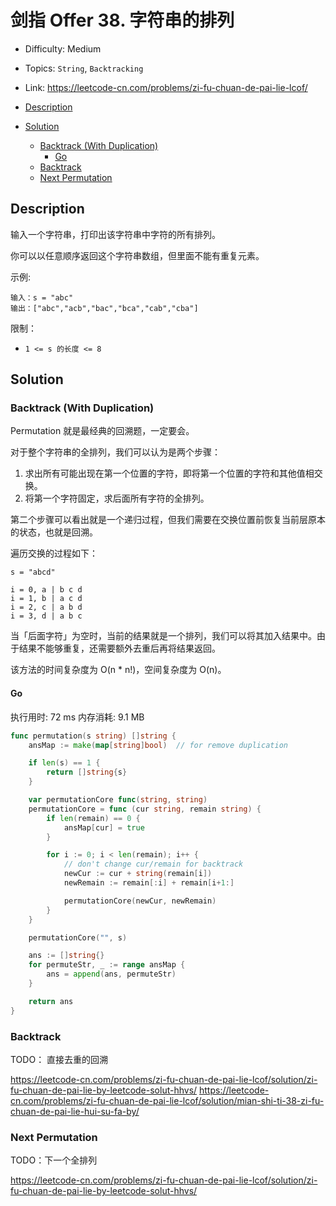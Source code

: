 <!-- omit in toc -->
# 剑指 Offer 38.  字符串的排列

- Difficulty: Medium
- Topics: `String`, `Backtracking`
- Link: https://leetcode-cn.com/problems/zi-fu-chuan-de-pai-lie-lcof/

- [Description](#description)
- [Solution](#solution)
  - [Backtrack (With Duplication)](#backtrack-with-duplication)
    - [Go](#go)
  - [Backtrack](#backtrack)
  - [Next Permutation](#next-permutation)

## Description

输入一个字符串，打印出该字符串中字符的所有排列。

你可以以任意顺序返回这个字符串数组，但里面不能有重复元素。 

示例:
```
输入：s = "abc"
输出：["abc","acb","bac","bca","cab","cba"]
```

限制：

- `1 <= s 的长度 <= 8`

## Solution

### Backtrack (With Duplication)

Permutation 就是最经典的回溯题，一定要会。

对于整个字符串的全排列，我们可以认为是两个步骤：
1. 求出所有可能出现在第一个位置的字符，即将第一个位置的字符和其他值相交换。
2. 将第一个字符固定，求后面所有字符的全排列。

第二个步骤可以看出就是一个递归过程，但我们需要在交换位置前恢复当前层原本的状态，也就是回溯。

遍历交换的过程如下：
```
s = "abcd"

i = 0, a | b c d
i = 1, b | a c d
i = 2, c | a b d
i = 3, d | a b c
```

当「后面字符」为空时，当前的结果就是一个排列，我们可以将其加入结果中。由于结果不能够重复，还需要额外去重后再将结果返回。

该方法的时间复杂度为 O(n * n!)，空间复杂度为 O(n)。

#### Go

执行用时: 72 ms
内存消耗: 9.1 MB

```go
func permutation(s string) []string {
    ansMap := make(map[string]bool)  // for remove duplication

    if len(s) == 1 {
        return []string{s}
    }

    var permutationCore func(string, string)
    permutationCore = func (cur string, remain string) {
        if len(remain) == 0 {
            ansMap[cur] = true
        }

        for i := 0; i < len(remain); i++ {
            // don't change cur/remain for backtrack
            newCur := cur + string(remain[i])
            newRemain := remain[:i] + remain[i+1:]

            permutationCore(newCur, newRemain)
        }
    }

    permutationCore("", s)

    ans := []string{}
    for permuteStr, _ := range ansMap {
        ans = append(ans, permuteStr)
    }

    return ans
}
```

### Backtrack

TODO： 直接去重的回溯 

https://leetcode-cn.com/problems/zi-fu-chuan-de-pai-lie-lcof/solution/zi-fu-chuan-de-pai-lie-by-leetcode-solut-hhvs/
https://leetcode-cn.com/problems/zi-fu-chuan-de-pai-lie-lcof/solution/mian-shi-ti-38-zi-fu-chuan-de-pai-lie-hui-su-fa-by/

### Next Permutation

TODO：下一个全排列 

https://leetcode-cn.com/problems/zi-fu-chuan-de-pai-lie-lcof/solution/zi-fu-chuan-de-pai-lie-by-leetcode-solut-hhvs/
